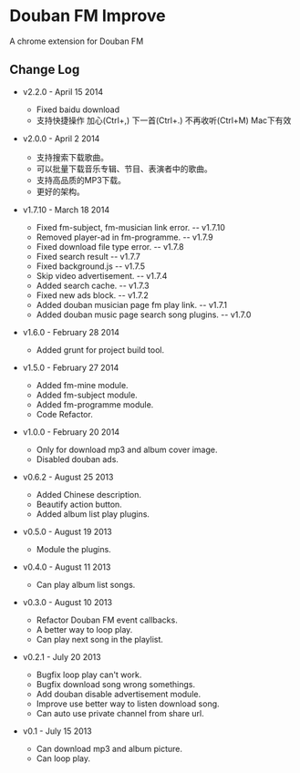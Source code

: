 # Douban FM Improve

A chrome extension for Douban FM

## Change Log

- v2.2.0 - April 15 2014
    - Fixed baidu download
    - 支持快捷操作 加心(Ctrl+,) 下一首(Ctrl+.) 不再收听(Ctrl+M) Mac下有效

- v2.0.0 - April 2 2014
    - 支持搜索下载歌曲。
    - 可以批量下载音乐专辑、节目、表演者中的歌曲。
    - 支持高品质的MP3下载。
    - 更好的架构。

- v1.7.10 - March 18 2014
   - Fixed fm-subject, fm-musician link error. -- v1.7.10
   - Removed player-ad in fm-programme. -- v1.7.9
   - Fixed download file type error. -- v1.7.8
   - Fixed search result -- v1.7.7
   - Fixed background.js -- v1.7.5
   - Skip video advertisement. -- v1.7.4
   - Added search cache. -- v1.7.3
   - Fixed new ads block. -- v1.7.2
   - Added douban musician page fm play link. -- v1.7.1
   - Added douban music page search song plugins. -- v1.7.0

- v1.6.0 - February 28 2014
   - Added grunt for project build tool.

- v1.5.0 - February 27 2014
   - Added fm-mine module.
   - Added fm-subject module.
   - Added fm-programme module.
   - Code Refactor.

- v1.0.0 - February 20 2014
   - Only for download mp3 and album cover image.
   - Disabled douban ads.

- v0.6.2 - August 25 2013
    - Added Chinese description.
    - Beautify action button.
    - Added album list play plugins.

- v0.5.0 - August 19 2013
    - Module the plugins.

- v0.4.0 - August 11 2013
    - Can play album list songs.

- v0.3.0 - August 10 2013
    - Refactor Douban FM event callbacks.
    - A better way to loop play.
    - Can play next song in the playlist.

- v0.2.1 - July 20 2013
    - Bugfix loop play can't work.
    - Bugfix download song wrong somethings.
    - Add douban disable advertisement module.
    - Improve use better way to listen download song.
    - Can auto use private channel from share url.

- v0.1 - July 15 2013
    - Can download mp3 and album picture.
    - Can loop play.
